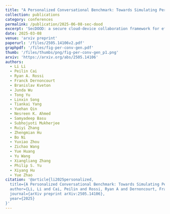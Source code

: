 ```yaml
---
title: "A Personalized Conversational Benchmark: Towards Simulating Personalized Conversations"
collection: publications
category: conferences
permalink: /publication/2025-06-08-sec-dood
excerpt: 'SecDOOD: a secure cloud-device collaboration framework for efficient on-device OOD detection without requiring device-side backpropagation'
date: 2025-03-08
venue: 'arxiv preprint'
paperurl: '/files/2505.14106v2.pdf'
graphpdf: '/files/fig-per-conv-gen.pdf'
thumb: '/files/thumbs/png/fig-per-conv-gen_p1.png'
arxiv: 'https://arxiv.org/abs/2505.14106'
authors:
  - Li Li
  - Peilin Cai
  - Ryan A. Rossi
  - Franck Dernoncourt
  - Branislav Kveton
  - Junda Wu
  - Tong Yu
  - Linxin Song
  - Tiankai Yang
  - Yuehan Qin
  - Nesreen K. Ahmed
  - Samyadeep Basu
  - Subhojyoti Mukherjee
  - Ruiyi Zhang
  - Zhengmian Hu
  - Bo Ni
  - Yuxiao Zhou
  - Zichao Wang
  - Yue Huang
  - Yu Wang
  - Xiangliang Zhang
  - Philip S. Yu
  - Xiyang Hu
  - Yue Zhao
citation: '@article{li2025personalized,
  title={A Personalized Conversational Benchmark: Towards Simulating Personalized Conversations},
  author={Li, Li and Cai, Peilin and Rossi, Ryan A and Dernoncourt, Franck and Kveton, Branislav and Wu, Junda and Yu, Tong and Song, Linxin and Yang, Tiankai and Qin, Yuehan and others},
  journal={arXiv preprint arXiv:2505.14106},
  year={2025}
}'
---
```

